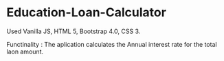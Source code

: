 # Education-Loan-Calculator

Used Vanilla JS, HTML 5, Bootstrap 4.0, CSS 3.

Functinality : The aplication calculates the Annual interest rate for the total laon amount.  

